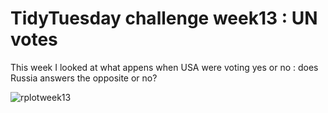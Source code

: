 # TidyTuesday challenge week13 : UN votes

This week I looked at what appens when USA were voting yes or no : does Russia answers the opposite or no?

![rplotweek13](https://user-images.githubusercontent.com/33718108/112520700-fb454400-8d9b-11eb-81d4-fff9d53ea9ab.png)
